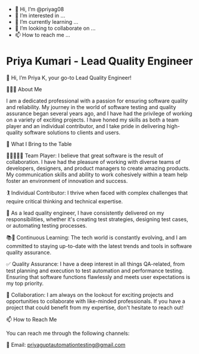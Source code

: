 - 👋 Hi, I’m @priyag08
- 👀 I’m interested in ...
- 🌱 I’m currently learning ...
- 💞️ I’m looking to collaborate on ...
- 📫 How to reach me ...


# Priya Kumari - Lead Quality Engineer

👋 Hi, I’m Priya K, your go-to Lead Quality Engineer!

🙋🏻‍♀️ About Me

I am a dedicated professional with a passion for ensuring software quality and reliability. My journey in the world of software testing and quality assurance began several years ago, 
and I have had the privilege of working on a variety of exciting projects. I have honed my skills as both a team player and an individual contributor, and I take pride in delivering high-quality software solutions to clients and users.

 👀 What I Bring to the Table

🧑🏾‍🤝‍🧑🏽 Team Player: I believe that great software is the result of collaboration. I have had the pleasure of working with diverse teams of developers, designers, and product managers to create amazing products.
   My communication skills and ability to work cohesively within a team help foster an environment of innovation and success.

🏌 Individual Contributor: I thrive when faced with complex challenges that require critical thinking and technical expertise.

👷 As a lead quality engineer, I have consistently delivered on my responsibilities, whether it's creating test strategies, designing test cases, or automating testing processes. 

📚🧠 Continuous Learning: The tech world is constantly evolving, and I am committed to staying up-to-date with the latest trends and tools in software quality assurance.

✅ Quality Assurance: I have a deep interest in all things QA-related, from test planning and execution to test automation and performance testing. Ensuring that software functions flawlessly and meets user expectations is my top priority.

🤝 Collaboration: I am always on the lookout for exciting projects and opportunities to collaborate with like-minded professionals. If you have a project that could benefit from my expertise, don't hesitate to reach out!

📫 How to Reach Me

You can reach me through the following channels:

📩 Email: priyaguptautomationtesting@gmail.com



<!---
priyag08/priyag08 is a ✨ special ✨ repository because its `README.md` (this file) appears on your GitHub profile.
You can click the Preview link to take a look at your changes.
--->
